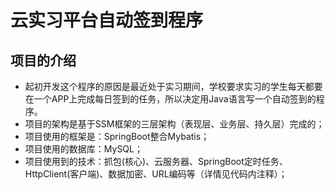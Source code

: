 # 云实习平台自动签到程序

 ## 项目的介绍
   * 起初开发这个程序的原因是最近处于实习期间，学校要求实习的学生每天都要在一个APP上完成每日签到的任务，所以决定用Java语言写一个自动签到的程序。
   * 项目的架构是基于SSM框架的三层架构（表现层、业务层、持久层）完成的；
   * 项目使用的框架是：SpringBoot整合Mybatis；
   * 项目使用的数据库：MySQL；
   * 项目使用到的技术：抓包(核心)、云服务器、SpringBoot定时任务、HttpClient(客户端)、数据加密、URL编码等（详情见代码内注释）；
  
